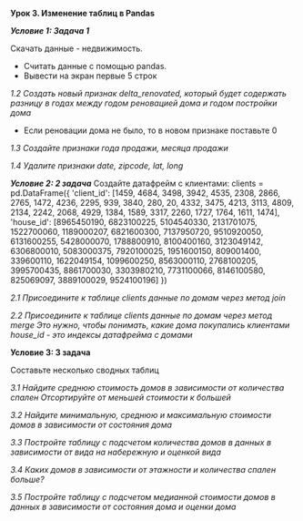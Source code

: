 **Урок 3. Изменение таблиц в Pandas**

***Условие 1: Задача 1***

Cкачать данные - недвижимость. 
- Считать данные с помощью pandas.
- Вывести на экран первые 5 строк

*1.2 Создать новый признак delta_renovated, который будет содержать разницу в годах между годом реновацией дома и годом постройки дома*
- Если реновации дома не было, то в новом признаке поставьте 0

*1.3 Создайте признаки года продажи, месяца продажи*

*1.4 Удалите признаки date, zipcode, lat, long*

***Условие 2: 2 задача***
Создайте датафрейм с клиентами:
clients = pd.DataFrame({
'client_id': [1459, 4684, 3498, 3942, 4535, 2308, 2866, 2765, 1472, 4236, 2295,
939, 3840, 280, 20, 4332, 3475, 4213, 3113, 4809, 2134, 2242,
2068, 4929, 1384, 1589, 3317, 2260, 1727, 1764, 1611, 1474],
'house_id': [8965450190, 6823100225, 5104540330, 2131701075, 1522700060,
1189000207, 6821600300, 7137950720, 9510920050, 6131600255,
5428000070, 1788800910, 8100400160, 3123049142, 6306800010,
5083000375, 7920100025, 1951600150, 809001400, 339600110,
1622049154, 1099600250, 8563000110, 2768100205, 3995700435,
8861700030, 3303980210, 7731100066, 8146100580, 825069097,
3889100029, 9524100196]
})

*2.1 Присоедините к таблице clients данные по домам через метод join*

*2.2 Присоедините к таблице clients данные по домам через метод merge
Это нужно, чтобы понимать, какие дома покупались клиентами
house_id - это индексы датафрейма с домами*

**Условие 3: 3 задача**

Составьте несколько сводных таблиц

*3.1 Найдите среднюю стоимость домов в зависимости от количества спален
Отсортируйте от меньшей стоимости к большей*

*3.2 Найдите минимальную, среднюю и максимальную стоимости домов в зависимости от состояния дома*

*3.3 Постройте таблицу с подсчетом количества домов в данных в зависимости от вида на набережную и оценкой вида*

*3.4 Каких домов в зависимости от этажности и количества спален больше?*

*3.5 Постройте таблицу с подсчетом медианной стоимости домов в данных в зависимости от состояния дома и оценки дома*
